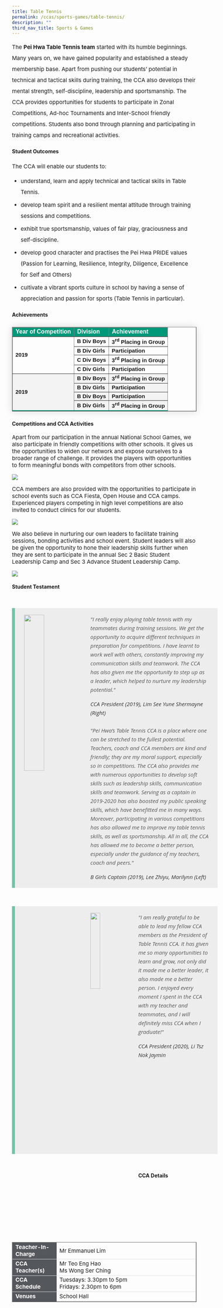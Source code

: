 ```yaml
---
title: Table Tennis
permalink: /ccas/sports-games/table-tennis/
description: ""
third_nav_title: Sports & Games
---
```

<p style="font-size:15px; line-height:2;margin-top:15px;">The <strong>Pei Hwa Table Tennis team</strong> started with its humble beginnings. Many years on, we have gained popularity and established a steady membership base. Apart from pushing our students&rsquo; potential in technical and tactical skills during training, the CCA also develops their mental strength, self-discipline, leadership and sportsmanship. The CCA provides opportunities for students to participate in Zonal Competitions, Ad-hoc Tournaments and Inter-School friendly competitions. Students also bond through planning and participating in training camps and recreational activities.</p>

<h4><strong>Student Outcomes</strong></h4>
<p style="font-size:15px; line-height:2;margin-top:15px;">The CCA will enable our students to:</p>
<ul style="margin-top:-5px;">
		<li style="font-size:15px;margin-bottom:5px;line-height:2"> understand, learn and apply technical and tactical skills in Table Tennis.</li>
		<li style="font-size:15px;margin-bottom:5px;line-height:2"> develop team spirit and a resilient mental attitude through training sessions and competitions.</li>
		<li style="font-size:15px;margin-bottom:5px;line-height:2"> exhibit true sportsmanship, values of fair play, graciousness and self-discipline.</li>
		<li style="font-size:15px;margin-bottom:5px;line-height:2"> develop good character and practises the Pei Hwa PRIDE values (Passion for Learning, Resilience, Integrity, Diligence, Excellence for Self and Others)</li>
		<li style="font-size:15px;margin-bottom:5px;line-height:2"> cultivate a vibrant sports culture in school by having a sense of appreciation and passion for sports (Table Tennis in particular).</li>
</ul>
	
<h4><strong>Achievements</strong></h4>
<table border="1" style="border-collapse: collapse;margin: 25px 0;font-size:15px;font-family: sans-serif;box-shadow: 0 0 20px rgba(0, 0, 0, 0.15);">
<thead style="background-color: #009879; font-weight: bold; font-size: 16px;">
<tr>
				<td style="text-align:left;color:white;">Year of Competition</td>
				<td style="text-align:left;color:white;">Division</td>
				<td style="text-align:left;color:white;">Achievement</td>
			</tr>
</thead>
	
<tbody>
<tr>
	<td rowspan="4" style="align:center;"><strong>2019</strong></td>
	<td style="font-size:15px;"><strong>B Div Boys</strong></td>
	<td style="font-size:15px;"><strong>3<sup>rd</sup> Placing in Group</strong></td>
</tr>
															
<tr style="font-size:15px;">
<td style="font-size:15px;"><strong>B Div Girls</strong></td>
	<td style="font-size:15px;"><strong>Participation</strong></td>
</tr>
	
<tr style="font-size:15px;">
	<td style="font-size:15px;"><strong>C Div Boys</strong></td>
	<td style="font-size:15px;"><strong>3<sup>rd</sup> Placing in Group</strong></td>
</tr>
	<tr style="font-size:15px;">
<td style="font-size:15px;"><strong>C Div Girls</strong></td>
	<td style="font-size:15px;"><strong>Participation</strong></td>
</tr>
<tr style="background-color:#f3f3f3;">
	<td rowspan="4"><strong>2019</strong></td>
	<td style="font-size:15px;"><strong>B Div Boys</strong></td>
	<td style="font-size:15px;"><strong>3<sup>rd</sup> Placing in Group</strong></td>
</tr>
															
<tr style="background-color:#f3f3f3;font-size:15px;">
<td style="font-size:15px;"><strong>B Div Girls</strong></td>
	<td style="font-size:15px;"><strong>Participation</strong></td>
</tr>
	
<tr style="background-color:#f3f3f3;">
	<td style="font-size:15px;"><strong>B Div Boys</strong></td>
	<td style="font-size:15px;"><strong>Participation</strong></td>
</tr>
	<tr style="background-color:#f3f3f3;font-size:15px;font-size:15px;border-bottom: 2px solid #009879;">
<td style="font-size:15px;"><strong>B Div Girls</strong></td>
	<td style="font-size:15px;"><strong>3<sup>rd</sup> Placing in Group</strong></td>
</tr>
										
</tbody>
</table>	
	
<h4 style="font-color:black;">Competitions and CCA Activities</h4>
<p style="font-size:15px;">Apart from our participation in the annual National School Games, we also participate in friendly competitions with other schools. It gives us the opportunities to widen our network and expose ourselves to a broader range of challenge. It provides the players with opportunities to form meaningful bonds with competitors from other schools.</p>

<img src="/images/tt1.jpg" style="align:center;">

<p style="font-size:15px;">CCA members are also provided with the opportunities to participate in school events such as CCA Fiesta, Open House and CCA camps. Experienced players competing in high level competitions are also invited to conduct clinics for our students.</p>

<img src="/images/tt2.jpg" style="align:center;">

<p style="font-size:15px;">We also believe in nurturing our own leaders to facilitate training sessions, bonding activities and school event. Student leaders will also be given the opportunity to hone their leadership skills further when they are sent to participate in the annual Sec 2 Basic Student Leadership Camp and Sec 3 Advance Student Leadership Camp.</p>

<img src="/images/tt3.jpg">

<h4><strong>Student Testament</strong></h4>
<blockquote style="font-size: 15px;
  width:100%;
  margin:50px auto;
  font-family:Open Sans;
  font-style:italic;
  color: #555555;
  padding:1.2em 25px 1.2em 25px;
  border-left:8px solid #78C0A8 ;
  line-height:1.6;
  position: relative;
  background:#EDEDED;">
<img align="left" alt="" src="/images/tt4.jpg" style="width: 33%;margin-right:15px;">
	"I really enjoy playing table tennis with my teammates during training sessions. We get the opportunity to acquire different techniques in preparation for competitions. I have learnt to work well with others, constantly improving my communication skills and teamwork. The CCA has also given me the opportunity to step up as a leader, which helped to nurture my leadership potential."
  <span style="display:block; color:#333333; margin-top:1em;font-size:15px;"><em>CCA President (2019), Lim See Yune Shermayne (Right)</em></span>
	<br>
	"Pei Hwa’s Table Tennis CCA is a place where one can be stretched to the fullest potential. Teachers, coach and CCA members are kind and friendly; they are my moral support, especially so in competitions. The CCA also provides me with numerous opportunities to develop soft skills such as leadership skills, communication skills and teamwork. Serving as a captain in 2019-2020 has also boosted my public speaking skills, which have benefitted me in many ways. Moreover, participating in various competitions has also allowed me to improve my table tennis skills, as well as sportsmanship. All in all, the CCA has allowed me to become a better person, especially under the guidance of my teachers, coach and peers."
	 <span style="display:block; color:#333333; margin-top:1em;font-size:15px;"><em>B Girls Captain (2019), Lee Zhiyu, Marilynn (Left)</em></span>
	</blockquote>
<blockquote style="font-size: 15px;
  width:100%;
  margin:50px auto;
  font-family:Open Sans;
  font-style:italic;
  color: #555555;
  padding:1.2em 25px 1.2em 25px;
  border-left:8px solid #78C0A8 ;
  line-height:1.6;
  position: relative;
  background:#EDEDED;">
<img align="left" alt="" src="/images/tt5.jpg" style="width: 23%;margin-right:15px;">
	"I am really grateful to be able to lead my fellow CCA members as the President of Table Tennis CCA. It has given me so many opportunities to learn and grow, not only did it made me a better leader, it also made me a better person. I enjoyed every moment I spent in the CCA with my teacher and teammates, and I will definitely miss CCA when I graduate!"&nbsp;&nbsp;&nbsp;&nbsp;&nbsp;
  <span style="display:block; color:#333333; margin-top:1em;font-size:15px;"><em>CCA President (2020), Li Tsz Nok Jaymin</em></span><br><br><br><br><br><br><br><br><br><br>
	</blockquote>

<h4><strong>CCA Details</strong></h4>
<table border="1" style="width:100%;">
	<tbody>
		<tr>
			<td style="background-color: #54585d; font-weight: bold; font-size: 15px; border: 1px solid #54585d; color:white;border-bottom: 1px solid #dddddd;width:24%;">Teacher-In-Charge</td>
			<td style="border: 1px solid #dddfe1;font-size: 15px;">Mr Emmanuel Lim</td>
		</tr>

<tr>
			<td style="background-color: #54585d; font-weight: bold; font-size: 15px; border: 1px solid #54585d;border-bottom: 1px solid #dddddd; color:white;">CCA Teacher(s)</td>
			<td style="border: 1px solid #dddfe1;font-size: 15px;">Mr Teo Eng Hao<br>Ms Wong Ser Ching</td>
		</tr>

<tr>
			<td style="background-color: #54585d; font-weight: bold; font-size: 15px; border: 1px solid #54585d; color:white;border-bottom: 1px solid #dddddd;">CCA Schedule</td>
			<td style="border: 1px solid #dddfe1;font-size: 15px;">Tuesdays: 3.30pm to 5pm<br>Fridays: 2.30pm to 6pm</td>
		</tr>
		
<tr>
			<td style="background-color: #54585d; font-weight: bold; font-size: 15px; border: 1px solid #54585d; color:white;">Venues</td>
			<td style="border: 1px solid #dddfe1;font-size: 15px;">School Hall</td>
		</tr>
		
</tbody>
	</table>